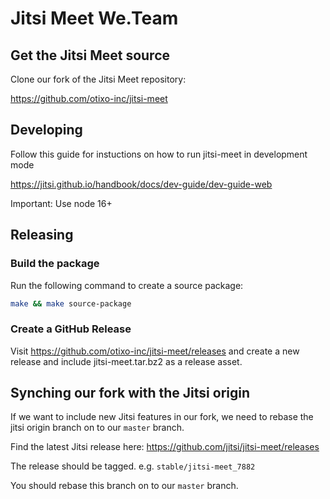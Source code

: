 # Jitsi Meet We.Team 

## Get the Jitsi Meet source

Clone our fork of the Jitsi Meet repository:

https://github.com/otixo-inc/jitsi-meet

## Developing

Follow this guide for instuctions on how to run jitsi-meet in development mode

https://jitsi.github.io/handbook/docs/dev-guide/dev-guide-web

Important: Use node 16+

## Releasing

### Build the package

Run the following command to create a source package:

```sh
make && make source-package
```

### Create a GitHub Release

Visit https://github.com/otixo-inc/jitsi-meet/releases and create a new release and include jitsi-meet.tar.bz2 as a release asset.

## Synching our fork with the Jitsi origin

If we want to include new Jitsi features in our fork, we need to rebase the jitsi origin branch on to our `master` branch.

Find the latest Jitsi release here: https://github.com/jitsi/jitsi-meet/releases

The release should be tagged. e.g. `stable/jitsi-meet_7882`

You should rebase this branch on to our `master` branch.